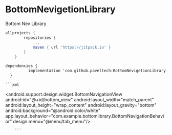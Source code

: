 # BottomNevigetionLibrary
Bottom Nev Library



```groovy
allprojects {
		repositories {
			...
			maven { url 'https://jitpack.io' }
		}
	}
  ```
  
  ```xml
  dependencies {
	        implementation 'com.github.paveltech:BottomNevigetionLibrary:1.0.1'
	}
  ```
  
  
    ```xml
  <android.support.design.widget.BottomNavigationView
        android:id="@+id/bottom_view"
        android:layout_width="match_parent"
        android:layout_height="wrap_content"
        android:layout_gravity="bottom"
        android:background="@android:color/white"
        app:layout_behavior="com.example.bottomlibrary.BottomNavigationBehavior"
        design:menu="@menu/tab_menu"/> 
        
        
        ```
